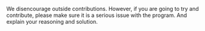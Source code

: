 We disencourage outside contributions.
However, if you are going to try and contribute, please make sure it is a serious issue with the program. And explain your reasoning and solution.
